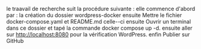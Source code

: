 le  traavail de recherche suit la procédure suivante :
  elle commence d'abord par :
 la création du dossier wordpress-docker
 ensuite
 Mettre le fichier docker-compose.yaml et README.md celle--ci
 ensuite
 Ouvrir un terminal dans ce dossier et tapé la commande docker compose up -d.
 ensuite
 aller sur [http://localhost:8080](http://localhost:8080) pour la vérification WordPress.
 enfin
 Publier  sur GitHub 
